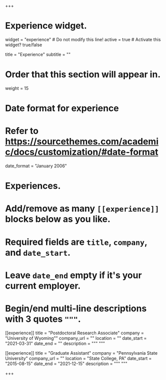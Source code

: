+++
# Experience widget.
widget = "experience"  # Do not modify this line!
active = true  # Activate this widget? true/false

title = "Experience"
subtitle = ""

# Order that this section will appear in.
weight = 15

# Date format for experience
#   Refer to https://sourcethemes.com/academic/docs/customization/#date-format
date_format = "January 2006"

# Experiences.
#   Add/remove as many `[[experience]]` blocks below as you like.
#   Required fields are `title`, `company`, and `date_start`.
#   Leave `date_end` empty if it's your current employer.
#   Begin/end multi-line descriptions with 3 quotes `"""`.
[[experience]]
  title = "Postdoctoral Research Associate"
  company = "University of Wyoming""
  company_url = ""
  location = ""
  date_start = "2021-03-31"
  date_end = ""
  description = """
  """

[[experience]]
  title = "Graduate Assistant"
  company = "Pennsylvania State University"
  company_url = ""
  location = "State College, PA"
  date_start = "2015-08-15"
  date_end = "2021-12-15"
  description = """
  """

+++
